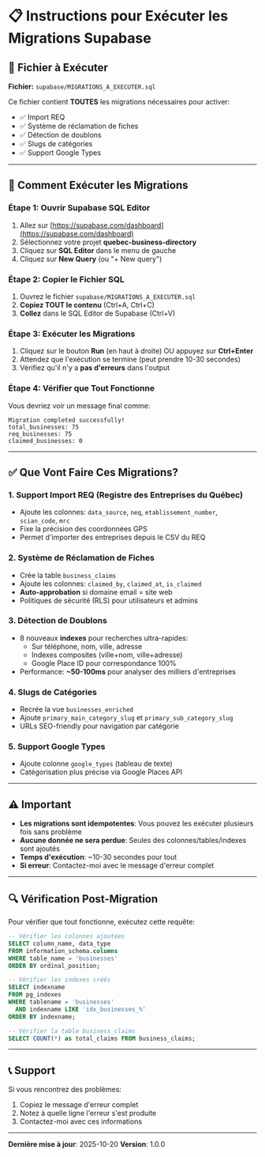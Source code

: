 # 📋 Instructions pour Exécuter les Migrations Supabase

## 🎯 Fichier à Exécuter

**Fichier:** `supabase/MIGRATIONS_A_EXECUTER.sql`

Ce fichier contient **TOUTES** les migrations nécessaires pour activer:
- ✅ Import REQ
- ✅ Système de réclamation de fiches
- ✅ Détection de doublons
- ✅ Slugs de catégories
- ✅ Support Google Types

---

## 🚀 Comment Exécuter les Migrations

### Étape 1: Ouvrir Supabase SQL Editor

1. Allez sur [https://supabase.com/dashboard](https://supabase.com/dashboard)
2. Sélectionnez votre projet **quebec-business-directory**
3. Cliquez sur **SQL Editor** dans le menu de gauche
4. Cliquez sur **New Query** (ou "+ New query")

### Étape 2: Copier le Fichier SQL

1. Ouvrez le fichier `supabase/MIGRATIONS_A_EXECUTER.sql`
2. **Copiez TOUT le contenu** (Ctrl+A, Ctrl+C)
3. **Collez** dans le SQL Editor de Supabase (Ctrl+V)

### Étape 3: Exécuter les Migrations

1. Cliquez sur le bouton **Run** (en haut à droite) OU appuyez sur **Ctrl+Enter**
2. Attendez que l'exécution se termine (peut prendre 10-30 secondes)
3. Vérifiez qu'il n'y a **pas d'erreurs** dans l'output

### Étape 4: Vérifier que Tout Fonctionne

Vous devriez voir un message final comme:

```
Migration completed successfully!
total_businesses: 75
req_businesses: 75
claimed_businesses: 0
```

---

## ✅ Que Vont Faire Ces Migrations?

### 1. **Support Import REQ** (Registre des Entreprises du Québec)
- Ajoute les colonnes: `data_source`, `neq`, `etablissement_number`, `scian_code`, `mrc`
- Fixe la précision des coordonnées GPS
- Permet d'importer des entreprises depuis le CSV du REQ

### 2. **Système de Réclamation de Fiches**
- Crée la table `business_claims`
- Ajoute les colonnes: `claimed_by`, `claimed_at`, `is_claimed`
- **Auto-approbation** si domaine email = site web
- Politiques de sécurité (RLS) pour utilisateurs et admins

### 3. **Détection de Doublons**
- 8 nouveaux **indexes** pour recherches ultra-rapides:
  - Sur téléphone, nom, ville, adresse
  - Indexes composites (ville+nom, ville+adresse)
  - Google Place ID pour correspondance 100%
- Performance: **~50-100ms** pour analyser des milliers d'entreprises

### 4. **Slugs de Catégories**
- Recrée la vue `businesses_enriched`
- Ajoute `primary_main_category_slug` et `primary_sub_category_slug`
- URLs SEO-friendly pour navigation par catégorie

### 5. **Support Google Types**
- Ajoute colonne `google_types` (tableau de texte)
- Catégorisation plus précise via Google Places API

---

## ⚠️ Important

- **Les migrations sont idempotentes**: Vous pouvez les exécuter plusieurs fois sans problème
- **Aucune donnée ne sera perdue**: Seules des colonnes/tables/indexes sont ajoutés
- **Temps d'exécution**: ~10-30 secondes pour tout
- **Si erreur**: Contactez-moi avec le message d'erreur complet

---

## 🔍 Vérification Post-Migration

Pour vérifier que tout fonctionne, exécutez cette requête:

```sql
-- Vérifier les colonnes ajoutées
SELECT column_name, data_type
FROM information_schema.columns
WHERE table_name = 'businesses'
ORDER BY ordinal_position;

-- Vérifier les indexes créés
SELECT indexname
FROM pg_indexes
WHERE tablename = 'businesses'
  AND indexname LIKE 'idx_businesses_%'
ORDER BY indexname;

-- Vérifier la table business_claims
SELECT COUNT(*) as total_claims FROM business_claims;
```

---

## 📞 Support

Si vous rencontrez des problèmes:
1. Copiez le message d'erreur complet
2. Notez à quelle ligne l'erreur s'est produite
3. Contactez-moi avec ces informations

---

**Dernière mise à jour**: 2025-10-20
**Version**: 1.0.0
